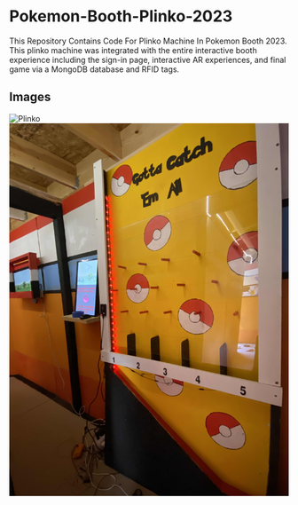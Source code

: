 # Pokemon-Booth-Plinko-2023
This Repository Contains Code For Plinko Machine In Pokemon Booth 2023. This plinko machine was integrated with the entire interactive booth experience including the sign-in page, interactive AR experiences, and final game via a MongoDB database and RFID tags.

## Images
![Plinko](images/Booth.JPG)
![Booth](images/Plinko.JPG)




